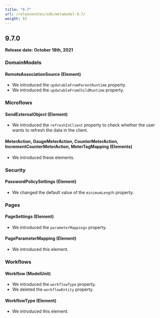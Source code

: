 ```yaml
---
title: "9.7"
url: /releasenotes/sdk/metamodel-9.7/
weight: 93
---
```


## 9.7.0

**Release date: October 18th, 2021**

### DomainModels

#### RemoteAssociationSource (Element)

* We introduced the `updatableFromParentRuntime` property. 
* We introduced the `updatableFromChildRuntime` property. 

### Microflows

#### SendExternalObject (Element)

* We introduced the `refreshInClient` property to check whether the user wants to refresh the data in the client.

#### MeterAction, GaugeMeterAction, CounterMeterAction, IncrementCounterMeterAction, MeterTagMapping (Elements)

* We introduced these elements.

### Security

#### PasswordPolicySettings (Element)

* We changed the default value of the `minimumLength` property.

### Pages

#### PageSettings (Element)

* We introduced the `parameterMappings` property. 

#### PageParameterMapping (Element)

* We introduced this element. 

### Workflows

#### Workflow (ModelUnit)

* We introduced the `workflowType` property. 
* We deleted the `workflowEntity` property. 

#### WorkflowType (Element)

* We introduced this element. 
